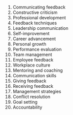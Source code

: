 1. Communicating feedback
2. Constructive criticism
3. Professional development
4. Feedback techniques
5. Leadership communication
6. Self-improvement
7. Career advancement
8. Personal growth
9. Performance evaluation
10. Team management
11. Employee feedback
12. Workplace culture
13. Mentoring and coaching
14. Communication skills
15. Giving feedback
16. Receiving feedback
17. Management strategies
18. Conflict resolution
19. Goal setting
20. Accountability
